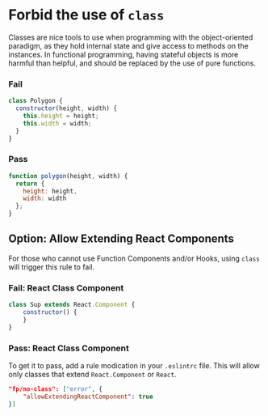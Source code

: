 # Forbid the use of `class`

Classes are nice tools to use when programming with the object-oriented paradigm, as they hold internal state and give access to methods on the instances. In functional programming, having stateful objects is more harmful than helpful, and should be replaced by the use of pure functions.

### Fail

```js
class Polygon {
  constructor(height, width) {
    this.height = height;
    this.width = width;
  }
}
```

### Pass

```js
function polygon(height, width) {
  return {
    height: height,
    width: width
  };
}
```

## Option: Allow Extending React Components

For those who cannot use Function Components and/or Hooks, using `class` will trigger this rule to fail.

### Fail: React Class Component

```javascript
class Sup extends React.Component {
    constructor() {
    }
}
```

### Pass: React Class Component

To get it to pass, add a rule modication in your `.eslintrc` file. This will allow only classes that extend `React.Component` or `React`.

```json
"fp/no-class": ["error", {
    "allowExtendingReactComponent": true
}]
```